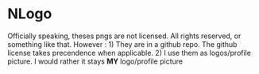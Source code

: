 # NLogo

Officially speaking, theses pngs are not licensed. All rights reserved, or something like that.
However :
	1) They are in a github repo. The github license takes precendence when applicable.
	2) I use them as logos/profile picture. I would rather it stays **MY** logo/profile picture
